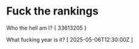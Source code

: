 # Fuck the rankings

Who the hell am I?
{ 33613205 }

What fucking year is it?
[ 2025-05-06T12:30:00Z ]
